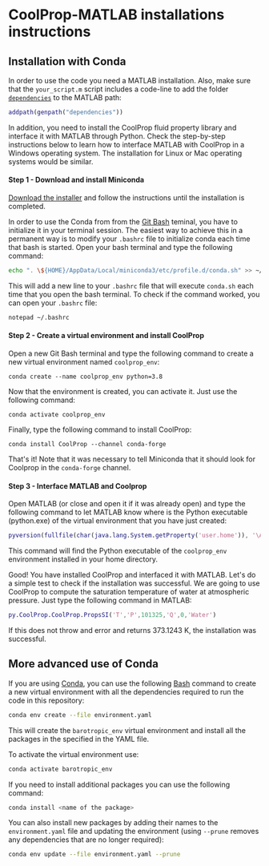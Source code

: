 
# CoolProp-MATLAB installations instructions

## Installation with Conda
In order to use the code you need a MATLAB installation. Also, make sure that the `your_script.m` script includes a code-line to add the folder [`dependencies`](./dependencies) to the MATLAB path:
``` matlab
addpath(genpath("dependencies"))
```
In addition, you need to install the CoolProp fluid property library and interface it with MATLAB through Python. Check the step-by-step instructions below to learn how to interface MATLAB with CoolProp in a Windows operating system. The installation for Linux or Mac operating systems would be similar.

#### Step 1 - Download and install Miniconda
[Download the installer](https://docs.conda.io/projects/conda/en/latest/user-guide/install/windows.html) and follow the instructions until the installation is completed.

In order to use the Conda from from the [Git Bash](https://gitforwindows.org/) teminal, you have to initialize it in your terminal session. The easiest way to achieve this in a permanent way is to modify your `.bashrc` file to initialize conda each time that bash is started. Open your bash terminal and type the following command:
  ``` bash
  echo ". \${HOME}/AppData/Local/miniconda3/etc/profile.d/conda.sh" >> ~/.bashrc
  ```
This will add a new line to your `.bashrc` file that will execute `conda.sh` each time that you open the bash terminal. To check if the command worked, you can open your `.bashrc` file:
  ```bash
  notepad ~/.bashrc 
  ```
  
#### Step 2 - Create a virtual environment and install CoolProp
Open a new Git Bash terminal and type the following command to create a new virtual environment named `coolprop_env`:
```shell
conda create --name coolprop_env python=3.8
```
Now that the environment is created, you can activate it. Just use the following command:
```shell
conda activate coolprop_env
```
Finally, type the following command to install CoolProp:
```shell
conda install CoolProp --channel conda-forge
```
That's it! Note that it was necessary to tell Miniconda that it should look for Coolprop in the `conda-forge` channel.

#### Step 3 - Interface MATLAB and Coolprop
Open MATLAB (or close and open it if it was already open) and type the following command to let MATLAB know where is the Python executable (python.exe) of the virtual environment that you have just created:
```matlab
pyversion(fullfile(char(java.lang.System.getProperty('user.home')), '\AppData\Local\miniconda3\envs\coolprop_env\python.exe'))
```
This command will find the Python executable of the `coolprop_env` environment installed in your home directory.

Good! You have installed CoolProp and interfaced it with MATLAB. Let's do a simple test to check if the installation was successful. We are going to use CoolProp to compute the saturation temperature of water at atmospheric pressure. Just type the following command in MATLAB:
```matlab
py.CoolProp.CoolProp.PropsSI('T','P',101325,'Q',0,'Water')
```
If this does not throw and error and returns 373.1243 K, the installation was successful.



## More advanced use of Conda
If you are using [Conda](https://docs.conda.io/projects/conda/en/latest/user-guide/install/windows.html), you can use the following [Bash](https://gitforwindows.org/) command to create a new virtual environment with all the dependencies required to run the code in this repository:
``` bash
conda env create --file environment.yaml
```
This will create the `barotropic_env` virtual environment and install all the packages in the specified in the YAML file.

To activate the virtual environment use:
``` bash
conda activate barotropic_env
```
If you need to install additional packages you can use the following command:
``` bash
conda install <name of the package>
```
You can also install new packages by adding their names to the `environment.yaml` file and updating the environment (using `--prune` removes any dependencies that are no longer required):
``` bash
conda env update --file environment.yaml --prune
```


